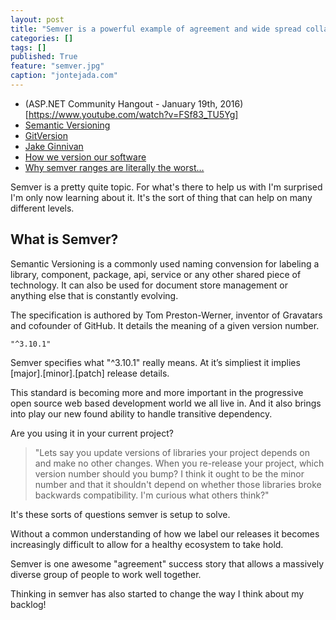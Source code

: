 ```yaml
---
layout: post
title: "Semver is a powerful example of agreement and wide spread collaboration."
categories: []
tags: []
published: True
feature: "semver.jpg"
caption: "jontejada.com"
---
```


- (ASP.NET Community Hangout - January 19th, 2016)[https://www.youtube.com/watch?v=FSf83_TU5Yg]
- [Semantic Versioning](http://semver.org/)
- [GitVersion](https://gitversion.readthedocs.org/en/latest/)
- [Jake Ginnivan](jake.ginnivan.net)
- [How we version our software](http://andreasohlund.net/2013/10/29/how-we-version-our-software-in-particular/)
- [Why semver ranges are literally the worst…](https://medium.com/@kentcdodds/why-semver-ranges-are-literally-the-worst-817cdcb09277#.r0b7kxxg8)

Semver is a pretty quite topic. For what's there to help us with I'm surprised I'm only now learning about it. It's the sort of thing that can help on many different levels.

## What is Semver?

Semantic Versioning is a commonly used naming convension for labeling a library, component, package, api, service or any other shared piece of technology. It can also be used for document store management or anything else that is constantly evolving.

The specification is authored by Tom Preston-Werner, inventor of Gravatars and cofounder of GitHub. It details the meaning of a given version number.

	"^3.10.1"

Semver specifies what "^3.10.1" really means. At it’s simpliest it implies [major].[minor].[patch] release details.

This standard is becoming more and more important in the progressive open source web based development world we all live in. And it also brings into play our new found ability to handle transitive dependency.

Are you using it in your current project?

> "Lets say you update versions of libraries your project depends on and make no other changes. When you re-release your project, which version number should you bump? I think it ought to be the minor number and that it shouldn't depend on whether those libraries broke backwards compatibility. I'm curious what others think?"

It's these sorts of questions semver is setup to solve.

Without a common understanding of how we label our releases it becomes increasingly difficult to allow for a healthy ecosystem to take hold. 

Semver is one awesome "agreement" success story that allows a massively diverse group of people to work well together.

Thinking in semver has also started to change the way I think about my backlog!
